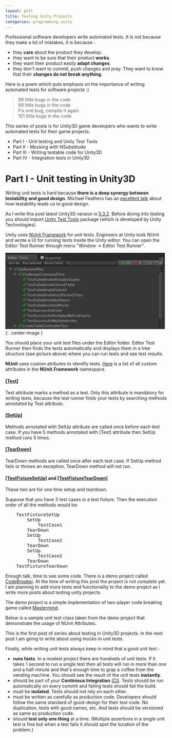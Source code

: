 ```yaml
---
layout: post
title: Testing Unity Projects
categories: programming unity
---
```


Professional software developers write automated tests. It is not because they make a lot of mistakes, it is because :

* they **care** about the product they develop. 
* they want to be sure that their product **works**.
* they want their product easily **adapt changes**.
* they don't want to commit, push changes and pray. They want to know that their **changes do not break anything**.

Here is a poem which puts emphasis on the importance of writing automated tests for software projects :)

> 99 little bugs in the code <br/>
  99 little bugs in the code <br/>
  Fix one bug, compile it again <br/>
  101 little bugs in the code <br/>

This series of posts is for Unity3D game developers who wants to write automated tests for their game projects.

+ Part I    - Unit testing and Unity Test Tools
+ Part II   - Mocking with NSubstitude
+ Part III  - Writing testable code for Unity3D
+ Part IV   - Integration tests in Unity3D


# Part I - Unit testing in Unity3D
Writing unit tests is hard because __there is a deep synergy between testability and good design__. Michael Feathers has an [excellent talk](https://www.youtube.com/watch?v=4cVZvoFGJTU) about how testability leads us to good design.

As I write this post latest Unity3D version is [5.3.2](http://unity3d.com/get-unity/download?ref=personal). Before diving into testing you should import [Unity Test Tools](https://www.assetstore.unity3d.com/en/#!/content/13802) package (which is developed by Unity Technologies).

Unity uses [NUnit Framework](http://www.nunit.org/) for unit tests. Engineers at Unity took NUnit and wrote a UI for running tests inside the Unity editor. You can open the Editor Test Runner through menu "Window -> Editor Test Runner". 

![Editor Test Runner](/assets/testing_unity/editor_test_runner.png){: .center-image }

You should place your unit test files under the Editor folder. Editor Test Runner then finds the tests automatically and displays them in a tree structure (see picture above) where you can run tests and see test results.

**NUnit** uses custom atributes to identify tests. [Here](https://github.com/nunit/docs/wiki/Attributes) is a list of all custom attributes in the **NUnit.Framework** namespace.

#### [[Test]](https://github.com/nunit/docs/wiki/Test-Attribute)

Test attribute marks a method as a test. Only this attribute is mandatory for writing tests, because the test runner finds your tests by searching methods annotated by Test attribute.

#### [[SetUp]](https://github.com/nunit/docs/wiki/SetUp-Attribute)
Methods annotated with SetUp attribute are called once before each test case. If you have 5 methods annotated with [Test] attribute then SetUp method runs 5 times.

#### [[TearDown]](https://github.com/nunit/docs/wiki/TearDown-Attribute)
TearDown methods are called once after each test case. If SetUp method fails or throws an exception,	 TearDown method will not run.

#### [[TestFixtureSetUp]](https://github.com/nunit/docs/wiki/TestFixtureSetUp-Attribute) and [[TestFixtureTearDown]](https://github.com/nunit/docs/wiki/TestFixtureTearDown-Attribute)
These two are for one time setup and teardown.

Suppose that you have 3 test cases in a test fixture. Then the execution order of all the methods would be:
<pre>
	TestFixtureSetUp
		SetUp
			TestCase1
		TearDown			
		SetUp
			TestCase2
		TearDown
		SetUp
			TestCase2
		TearDown		
	TestFixtureTearDown
</pre>

Enough talk, time to see some code. There is a demo project called [CodeBreaker](https://github.com/ilkinulas/CodeBreaker).  At the time of writing this post the project is not complete yet. I am planning to add more tests and functionality to the demo project as I write more posts about testing unity projects.

The demo project is a simple implementation of two-player code breaking game called [Mastermind](https://en.wikipedia.org/wiki/Mastermind_(board_game)).

Below is a sample unit test class taken from the demo project that demonstrate the usage of NUnit Attributes. 

<script src="http://gist-it.appspot.com/https://github.com/ilkinulas/CodeBreaker/blob/master/Assets/Editor/UnitTest/GameLogicTest.cs?slice=1:37"></script>

This is the first post of series about testing in Unity3D projects. In the next post I am going to write about using mocks in unit tests.

Finally, while writing unit tests always keep in mind that a good unit test :

+ **runs fasts**. In a modest project there are hundreds of unit tests. If it takes 1 second to run a single test then all tests will run in more than one and a half minute and that's enough time to grap a coffee from the vending machine. You should see the result of the unit tests **instantly**.
+ should be part of your **Continious Integration** [(CI)](https://en.wikipedia.org/wiki/Continuous_integration). Tests should be run automatically on every commit and failing tests should fail the build.
+ must be **isolated**. Tests should not rely on each other.
+ must be written as carefully as production code. Developers should follow the same standard of good-design for their test code. No duplication, tests with good names, etc. And tests should be versioned as same as production code.
+ should **test only one thing** at a time. (Multiple assertions in a single unit test is fine but when a test fails it should spot the location of the problem.)



